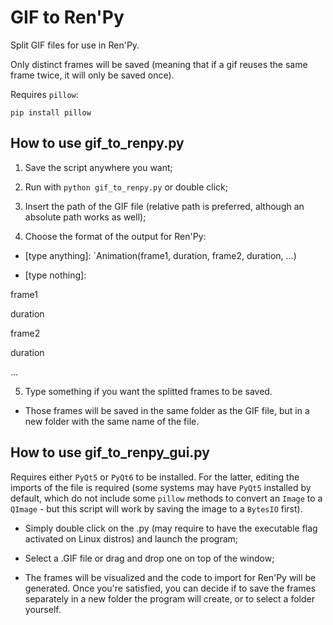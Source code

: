 # GIF to Ren'Py

Split GIF files for use in Ren'Py.

Only distinct frames will be saved (meaning that if a gif reuses the same frame twice, it will only be saved once).

Requires `pillow`:

```shell
pip install pillow
```

## How to use gif_to_renpy.py
1. Save the script anywhere you want;

2. Run with `python gif_to_renpy.py` or double click;

3. Insert the path of the GIF file (relative path is preferred, although an absolute path works as well);

4. Choose the format of the output for Ren'Py:

 - [type anything]: `Animation(frame1, duration, frame2, duration, ...)

 - [type nothing]:

  frame1

  duration

  frame2

  duration

  ...

5. Type something if you want the splitted frames to be saved.

 - Those frames will be saved in the same folder as the GIF file, but in a new folder with the same name of the file.

## How to use gif_to_renpy_gui.py

Requires either `PyQt5` or `PyQt6` to be installed. For the latter, editing the imports of the file is required (some systems may have `PyQt5` installed by default, which do not include some `pillow` methods to convert an `Image` to a `QImage` - but this script will work by saving the image to a `BytesIO` first).

- Simply double click on the .py (may require to have the executable flag activated on Linux distros) and launch the program;

- Select a .GIF file or drag and drop one on top of the window;

- The frames will be visualized and the code to import for Ren'Py will be generated. Once you're satisfied, you can decide if to save the frames separately in a new folder the program will create, or to select a folder yourself.